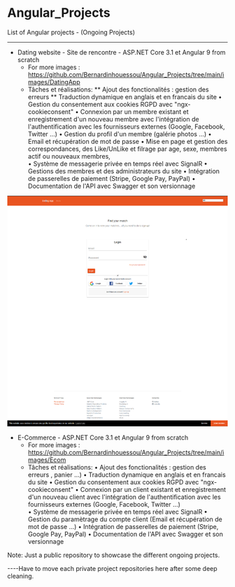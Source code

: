 # Angular_Projects
List of Angular projects - (Ongoing Projects)
<hr>

* Dating website - Site de rencontre - ASP.NET Core 3.1 et Angular 9 from scratch
   * For more images : https://github.com/Bernardinhouessou/Angular_Projects/tree/main/images/DatingApp
   * Tâches et réalisations:
     ** Ajout des fonctionalités : gestion des erreurs
     ** Traduction dynamique en anglais et en francais du site
         • Gestion du consentement aux cookies RGPD avec "ngx-cookieconsent"
         • Connexion par un membre existant et enregistrement d'un nouveau membre avec l'intégration de l'authentification avec les fournisseurs externes (Google, Facebook, Twitter …)
         • Gestion du profil d'un membre (galérie photos …)
         • Email et récupération de mot de passe 
         • Mise en page et gestion des correspondances, des Like/UnLike et filrage par age, sexe, membres actif ou nouveaux membres,  
         • Système de messagerie privée en temps réel avec SignalR
         • Gestions des membres et des administrateurs du site
         • Intégration de passerelles de paiement (Stripe, Google Pay, PayPal)
         • Documentation de l'API  avec Swagger et son versionnage
 
 ![image](https://github.com/Bernardinhouessou/Angular_Projects/blob/main/images/DatingApp/HomePage_CookieConsent_RGPD.PNG)
* E-Commerce - ASP.NET Core 3.1 et Angular 9 from scratch
   * For more images : https://github.com/Bernardinhouessou/Angular_Projects/tree/main/images/Ecom
   * Tâches et réalisations:
         • Ajout des fonctionalités : gestion des erreurs , panier ...)
         • Traduction dynamique en anglais et en francais du site
         • Gestion du consentement aux cookies RGPD avec "ngx-cookieconsent"
         • Connexion par un client existant et enregistrement d'un nouveau client avec l'intégration de l'authentification avec les fournisseurs externes (Google, Facebook, Twitter …)          
         • Système de messagerie privée en temps réel avec SignalR
         • Gestion du paramètrage du compte client (Email et récupération de mot de passe  ...)
         • Intégration de passerelles de paiement (Stripe, Google Pay, PayPal)
         • Documentation de l'API  avec Swagger et son versionnage 

Note: Just a public repository to showcase the different ongoing projects.

----Have to move each private project repositories here after some deep cleaning.  
